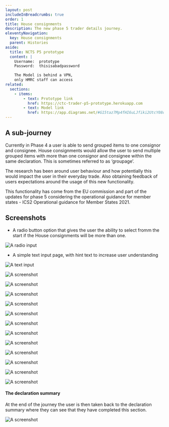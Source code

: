 ```yaml
---
layout: post
includeInBreadcrumbs: true
order: 1
title: House consignments
description: The new phase 5 trader details journey.
eleventyNavigation:
  key: House consignments
  parent: Histories
aside:
  title: NCTS P5 prototype
  content: |
    Username:  prototype
    Password:  thisisabadpassword

    The Model is behind a VPN, 
    only HMRC staff can access
related:
  sections:
    - items:
        - text: Prototype link
          href: https://ctc-trader-p5-prototype.herokuapp.com
        - text: Model link
          href: https://app.diagrams.net/#G15taz7Mp4fHI6uLJfiki2UtcY08oxmCby
---
```


## A sub-journey

Currently in Phase 4 a user is able to send grouped items to one consignor and consignee. House consignments would allow the user to send multiple grouped items with more than one consignor and consignee within the same declaration. This is sometimes referred to as ‘groupage’.

The research has been around user behaviour and how potentially this would impact the user in their everyday trade. Also obtaining feedback of users expectations around the usage of this new functionality.

This functionality has come from the EU commission and part of the updates for phase 5 considering the operational guidance for member states - ICS2 Operational guidance for Member States 2021.

## Screenshots

- A radio button option that gives the user the ability to select fromm the start if the House consignments will be more than one.

![A radio input](/assets/house-consignments/01.png "The first branching radio input page")
<br>

- A simple text input page, with hint text to increase user understanding

![A text input](/assets/house-consignments/02.png "The Holder EORI input page")
<br>

![A screenshot](/assets/house-consignments/03.png "A prototype screenshot")
<br>

![A screenshot](/assets/house-consignments/04.png "A prototype screenshot")
<br>

![A screenshot](/assets/house-consignments/06.png "A prototype screenshot")
<br>

![A screenshot](/assets/house-consignments/07.png "A prototype screenshot")
<br>

![A screenshot](/assets/house-consignments/08.png "A prototype screenshot")
<br>

![A screenshot](/assets/house-consignments/09.png "A prototype screenshot")
<br>

![A screenshot](/assets/house-consignments/10.png "A prototype screenshot")
<br>

![A screenshot](/assets/house-consignments/11.png "A prototype screenshot")
<br>

![A screenshot](/assets/house-consignments/12.png "A prototype screenshot")
<br>

![A screenshot](/assets/house-consignments/13.png "A prototype screenshot")
<br>

![A screenshot](/assets/house-consignments/14.png "A prototype screenshot")
<br>

![A screenshot](/assets/house-consignments/15.png "A prototype screenshot")
<br>

#### The declaration summary

At the end of the journey the user is then taken back to the declaration summary where they can see that they have completed this section.

![A screenshot](/assets/house-consignments/16.png "A screenshot of the declaration summary")
<br>
